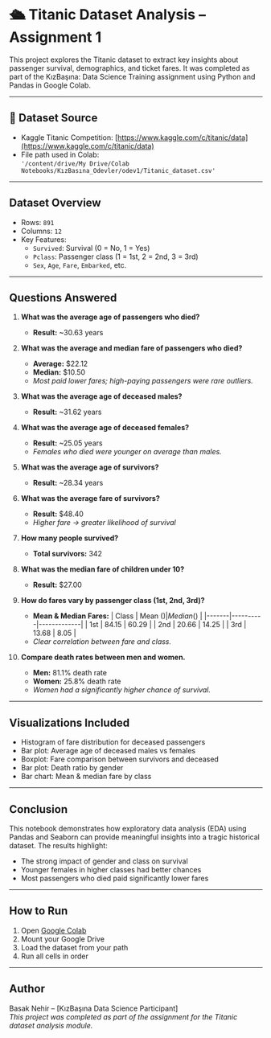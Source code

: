 # 🛳️ Titanic Dataset Analysis – Assignment 1

This project explores the Titanic dataset to extract key insights about passenger survival, demographics, and ticket fares. It was completed as part of the KızBaşına: Data Science Training assignment using Python and Pandas in Google Colab.

---

## 📁 Dataset Source

- Kaggle Titanic Competition: [https://www.kaggle.com/c/titanic/data](https://www.kaggle.com/c/titanic/data)
- File path used in Colab:  
  `'/content/drive/My Drive/Colab Notebooks/KızBasına_Odevler/odev1/Titanic_dataset.csv'`

---


## Dataset Overview

- Rows: `891`
- Columns: `12`
- Key Features:
  - `Survived`: Survival (0 = No, 1 = Yes)
  - `Pclass`: Passenger class (1 = 1st, 2 = 2nd, 3 = 3rd)
  - `Sex`, `Age`, `Fare`, `Embarked`, etc.

---

## Questions Answered

1. **What was the average age of passengers who died?**
   -  **Result:** ~30.63 years

2. **What was the average and median fare of passengers who died?**
   -  **Average:** $22.12  
   -  **Median:** $10.50  
   -  *Most paid lower fares; high-paying passengers were rare outliers.*

3. **What was the average age of deceased males?**
   -  **Result:** ~31.62 years

4. **What was the average age of deceased females?**
   -  **Result:** ~25.05 years  
   -  *Females who died were younger on average than males.*

5. **What was the average age of survivors?**
   -  **Result:** ~28.34 years

6. **What was the average fare of survivors?**
   -  **Result:** $48.40  
   -  *Higher fare → greater likelihood of survival*

7. **How many people survived?**
   -  **Total survivors:** 342

8. **What was the median fare of children under 10?**
   -  **Result:** $27.00

9. **How do fares vary by passenger class (1st, 2nd, 3rd)?**
   -  **Mean & Median Fares:**
     | Class | Mean ($) | Median ($) |
     |-------|----------|-------------|
     | 1st   | 84.15    | 60.29       |
     | 2nd   | 20.66    | 14.25       |
     | 3rd   | 13.68    | 8.05        |
   -  *Clear correlation between fare and class.*

10. **Compare death rates between men and women.**
    -  **Men:** 81.1% death rate  
    -  **Women:** 25.8% death rate  
    -  *Women had a significantly higher chance of survival.*

---

## Visualizations Included

- Histogram of fare distribution for deceased passengers
- Bar plot: Average age of deceased males vs females
- Boxplot: Fare comparison between survivors and deceased
- Bar plot: Death ratio by gender
- Bar chart: Mean & median fare by class

---

## Conclusion

This notebook demonstrates how exploratory data analysis (EDA) using Pandas and Seaborn can provide meaningful insights into a tragic historical dataset. The results highlight:

- The strong impact of gender and class on survival
- Younger females in higher classes had better chances
- Most passengers who died paid significantly lower fares

---

## How to Run

1. Open [Google Colab](https://colab.research.google.com/)
2. Mount your Google Drive
3. Load the dataset from your path
4. Run all cells in order

---

## Author

Basak Nehir – [KızBaşına Data Science Participant]  
_This project was completed as part of the assignment for the Titanic dataset analysis module._

